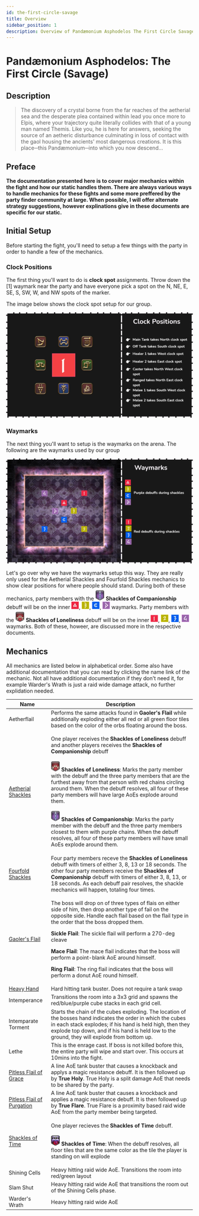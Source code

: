 ```yaml
---
id: the-first-circle-savage
title: Overview
sidebar_position: 1
description: Overview of Pandæmonium Asphodelos The First Circle Savage
---
```

# Pandæmonium Asphodelos: The First Circle (Savage)

## Description
> The discovery of a crystal borne from the far reaches of the aetherial sea and the desperate plea contained within lead you once more to Elpis, where your trajectory quite literally collides with that of a young man named Themis. Like you, he is here for answers, seeking the source of an aetheric disturbance culminating in loss of contact with the gaol housing the ancients' most dangerous creations. It is this place─this Pandæmonium─into which you now descend... 

## Preface
**The documentation presented here is to cover major mechanics within the fight and how our static handles them.  There are always various ways to handle mechanics for these fights and some more preffered by the party finder community at large. When possible, I will offer alternate strategy suggestions, however explinations give in these documents are specific for our static.**

## Initial Setup
Before starting the fight, you'll need to setup a few things with the party in order to handle a few of the mechanics. 

### Clock Positions
The first thing you'll want to do is **clock spot** assignments.  Throw down the [1] waymark near the party and have everyone pick a spot on the N, NE, E, SE, S, SW, W, and NW spots of the marker.

The image below shows the clock spot setup for our group.

![Clock Positions](/img/pandaemonium-asphodelos/the-first-circle/clock-positions.webp)

### Waymarks
The next thing you'll want to setup is the waymarks on the arena. The following are the waymarks used by our group

![Waymarks](/img/pandaemonium-asphodelos/the-first-circle/waymarks.webp)

Let's go over why we have the waymarks setup this way.  They are really only used for the Aetherial Shackles and Fourfold Shackles mechanics to show clear positions for where people should stand.  During both of these mechanics, party members with the ![shackles of companionship](/img/icons/debuffs/shackles-of-companionship.webp) **Shackles of Companionship**  debuff will be on the inner ![A](/img/icons/waymarks/a.webp), ![B](/img/icons/waymarks/b.webp), ![C](/img/icons/waymarks/c.webp), ![D](/img/icons/waymarks/d.webp) waymarks.  Party members with the ![shackles of loneliness](/img/icons/debuffs/shackles-of-loneliness.webp) **Shackles of Loneliness**  debuff will be on the inner ![One](/img/icons/waymarks/one.webp), ![Two](/img/icons/waymarks/two.webp), ![Three](/img/icons/waymarks/three.webp), ![Four](/img/icons/waymarks/four.webp) waymarks.  Both of these, howeer, are discussed more in the respective documents. 


## Mechanics
All mechanics are listed below in alphabetical order.  Some also have additional documentation that you can read by clicking the name link of the mechanic. Not all have additional documentation if they don't need it, for example Warder's Wrath is just a raid wide damage attack, no further explidation needed.

| Name | Description |
|------|-------------|
| Aetherflail | Performs the same attacks found in **Gaoler's Flail** while additionally exploding either all red or all green floor tiles based on the color of the orbs floating around the boss. |
| [Aetherial Shackles](./aetherial-shackles.md) | <p>One player receives the **Shackles of Loneliness**  debuff and another players receives the **Shackles of Companionship** debuff</p> <p>![shackles of loneliness](/img/icons/debuffs/shackles-of-loneliness.webp) **Shackles of Loneliness**: Marks the party member with the debuff and the three party members that are the furthest away from that person with red chains circling around them. When the debuff resolves, all four of these party members will have large AoEs explode around them.</p><p>![shackles of companionship](/img/icons/debuffs/shackles-of-companionship.webp) **Shackles of Companionship**: Marks the party member with the debuff and the three party members closest to them with purple chains. When the debuff resolves, all four of these party members will have small AoEs explode around them.</p> |
| [Fourfold Shackles](./fourfold-shackles.md) | Four party members receve the **Shackles of Loneliness** debuff with timers of either 3, 8, 13 or 18 seconds.  The other four party members receive the **Shackles of Companionship** debuff with timers of either 3, 8, 13, or 18 seconds.  As each debuff pair resolves, the shackle mechanics will happen, totaling four times.  |
| [Gaoler's Flail](./gaolers-flail.md) | <p>The boss will drop on of three types of flais on either side of him, then drop another type of fail on the opposite side. Handle each flail based on the flail type in the order that the boss dropped them.</p><p>**Sickle Flail**: The sickle flail will perform a 270-deg cleave</p><p>**Mace Flail**: The mace flail indicates that the boss will perform a point-blank AoE around himself.</p><p>**Ring Flail**: The ring flail indicates that the boss will perform a donut AoE round himself.</p> |
| [Heavy Hand](./heavy-hand.md) | Hard hitting tank buster. Does not require a tank swap |
| Intemperance | Transitions the room into a 3x3 grid and spawns the red/blue/purple cube stacks in each grid cell.|
| Intemparate Torment | Starts the chain of the cubes exploding.  The location of the bosses hand indicates the order in which the cubes in each stack explodes; if his hand is held high, then they explode top down, and if his hand is held low to the ground, they will explode from bottom up. |
| Lethe | This is the enrage cast.  If boss is not killed bofore this, the entire party will wipe and start over. This occurs at 10mins into the fight. |
| [Pitless Flail of Grace](./pitiless-flail.md#pitiless-flail-of-grace) | A line AoE tank buster that causes a knockback and applys a magic resistance debuff. It is then followed up by **True Holy**.  True Holy is a split damage AoE that needs to be shared by the party. |
| [Pitless Flail of Purgation](./pitiless-flail.md#pitiless-flail-of-purgation) | A line AoE tank buster that causes a knockback and applies a magic resistance debuff. It is then followed up by **True Flare**.  True Flare is a proximity based raid wide AoE from the party member being targeted. |
| [Shackles of Time](./shackles-of-time.md) | <p>One player recieves the **Shackles of Time** debuff. </p><p>![shackles of time](/img/icons/debuffs/shackles-of-time.webp) **Shackles of Time**: When the debuff resolves, all floor tiles that are the same color as the tile the player is standing on will explode </p> |
| Shining Cells | Heavy hitting raid wide AoE.  Transitions the room into red/green layout |
| Slam Shut | Heavy hitting raid wide AoE that transitions the room out of the Shining Cells phase. |
| Warder's Wrath | Heavy hitting raid wide AoE |


